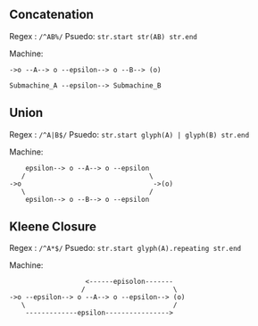 ## Concatenation

Regex : `/^AB%/`
Psuedo: `str.start str(AB) str.end`

Machine:
```
->o --A--> o --epsilon--> o --B--> (o)

Submachine_A --epsilon--> Submachine_B
```

## Union

Regex : `/^A|B$/`
Psuedo: `str.start glyph(A) | glyph(B) str.end`

Machine:
```
    epsilon--> o --A--> o --epsilon
   /                               \
->o                                 ->(o)
   \                               /
    epsilon--> o --B--> o --epsilon
```

## Kleene Closure

Regex : `/^A*$/`
Psuedo: `str.start glyph(A).repeating str.end`

Machine:
```
                   <------episolon-------
                  /                      \
->o --epsilon--> o --A--> o --epsilon--> (o)
   \                                     /
    -------------epsilon---------------->
```
